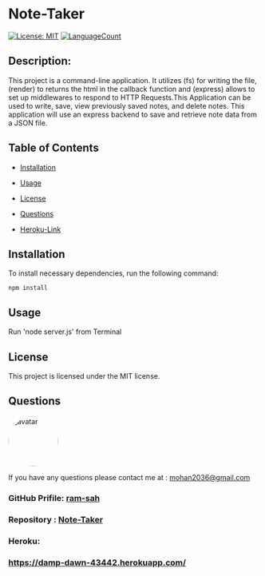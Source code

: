 # Note-Taker

[![License: MIT](https://img.shields.io/badge/License-MIT-green.svg)](https://opensource.org/licenses/MIT)
[![LanguageCount](https://img.shields.io/github/languages/count/ram-sah/Note-Taker)](https://github.com/ram-sah/Note-Taker)

## Description: 

This project is a command-line application. It utilizes (fs) for writing the file, (render) to returns the html in the callback function and (express) allows to set up middlewares to respond to HTTP Requests.This Application can be used to write, save, view previously saved notes, and delete notes. This application will use an express backend to save and retrieve note data from a JSON file.
         
## Table of Contents
       
* [Installation](#installation)
            
* [Usage](#usage)
            
* [License](#license)
            
* [Questions](#Questions)

* [Heroku-Link](#Heroku)
         
## Installation
            
To install necessary dependencies, run the following command:
            
```
npm install
```
        
## Usage
            
Run 'node server.js' from Terminal

## License 
            
This project is licensed under the MIT license.

## Questions
            
<img src="https://github.com/ram-sah.png" alt="avatar" style="border-radius: 50px" width="100" />
            
If you have any questions please contact me at : mohan2036@gmail.com
### GitHub Prifile: [ram-sah](https://github.com/ram-sah) 
### Repository : [Note-Taker](https://github.com/ram-sah/Note-Taker)
### Heroku: 
### https://damp-dawn-43442.herokuapp.com/